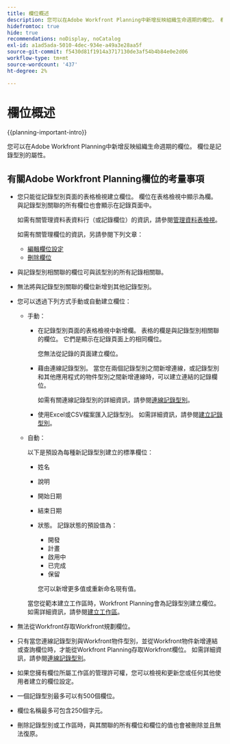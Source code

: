 ```yaml
---
title: 欄位概述
description: 您可以在Adobe Workfront Planning中新增反映組織生命週期的欄位。 欄位是記錄型別的屬性。
hidefromtoc: true
hide: true
recommendations: noDisplay, noCatalog
exl-id: a1ad5ada-5010-4dec-934e-a49a3e28aa5f
source-git-commit: f5430d81f1914a3717130de3af54b4b84e0e2d06
workflow-type: tm+mt
source-wordcount: '437'
ht-degree: 2%

---
```


# 欄位概述

<!--
title: Field overview
description: You can add new fields in Adobe Workfront Planning that reflect your organization's lifecycle. Fields are attributes of record types. 
hidefromtoc: yes
author: Alina
feature: Work Management (***************WE NEED A NEW ONE HERE***********)
role: User, Admin
hide: yes
-->

<!--update the metadata with real information when making this available in TOC and in the left nav-->

{{planning-important-intro}}

您可以在Adobe Workfront Planning中新增反映組織生命週期的欄位。 欄位是記錄型別的屬性。


## 有關Adobe Workfront Planning欄位的考量事項

* 您只能從記錄型別頁面的表格檢視建立欄位。 欄位在表格檢視中顯示為欄。 與記錄型別關聯的所有欄位也會顯示在記錄頁面中。

  如需有關管理資料表資料行（或記錄欄位）的資訊，請參閱[管理資料表檢視](/help/quicksilver/planning/views/manage-the-table-view.md)。

  如需有關管理欄位的資訊，另請參閱下列文章：

   * [編輯欄位設定](/help/quicksilver/planning/fields/edit-fields.md)
   * [刪除欄位](/help/quicksilver/planning/fields/delete-fields.md)

* 與記錄型別相關聯的欄位可與該型別的所有記錄相關聯。<!--will this change and will the fields be available for other record types, too?! Also, the next bullet might need to change too if this one changes -->

* 無法將與記錄型別關聯的欄位新增到其他記錄型別。<!-- this will change when they open the Field library tab when creating a field-->

* 您可以透過下列方式手動或自動建立欄位：

   * 手動：

      * 在記錄型別頁面的表格檢視中新增欄。 表格的欄是與記錄型別相關聯的欄位。 它們是顯示在記錄頁面上的相同欄位。

        您無法從記錄的頁面建立欄位。

      * 藉由連線記錄型別。 當您在兩個記錄型別之間新增連線，或記錄型別和其他應用程式的物件型別之間新增連線時，可以建立連結的記錄欄位。

        <!--* Importing record types with fields using a CSV or an Excel file. - this is not available yet-->

        如需有關連線記錄型別的詳細資訊，請參閱[連線記錄型別](/help/quicksilver/planning/architecture/connect-record-types.md)。

      * 使用Excel或CSV檔案匯入記錄型別。 如需詳細資訊，請參閱[建立記錄型別](/help/quicksilver/planning/architecture/create-record-types.md)。

   * 自動：

     以下是預設為每種新記錄型別建立的標準欄位：

      * 姓名
      * 說明
      * 開始日期
      * 結束日期
      * 狀態。 記錄狀態的預設值為：
         * 開發
         * 計畫
         * 啟用中
         * 已完成
         * 保留

        您可以新增更多值或重新命名現有值。

     當您從範本建立工作區時，Workfront Planning會為記錄型別建立欄位。 如需詳細資訊，請參閱[建立工作區](/help/quicksilver/planning/architecture/create-workspaces.md)。

* 無法從Workfront存取Workfront規劃欄位。

* 只有當您連線記錄型別與Workfront物件型別，並從Workfront物件新增連結或查詢欄位時，才能從Workfront Planning存取Workfront欄位。 如需詳細資訊，請參閱[連線記錄型別](/help/quicksilver/planning/architecture/connect-record-types.md)。

* 如果您擁有欄位所屬工作區的管理許可權，您可以檢視和更新您或任何其他使用者建立的欄位設定。

* 一個記錄型別最多可以有500個欄位。

* 欄位名稱最多可包含250個字元。

* 刪除記錄型別或工作區時，與其關聯的所有欄位和欄位的值也會被刪除並且無法復原。<!-- this might change with a possible recycle bin solution?!-->
